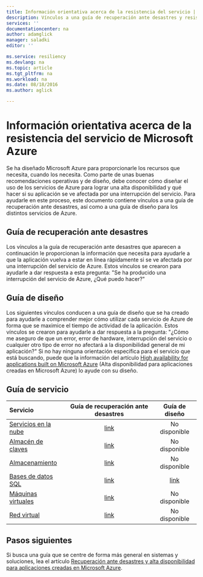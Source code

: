 ```yaml
---
title: Información orientativa acerca de la resistencia del servicio | Microsoft Docs
description: Vínculos a una guía de recuperación ante desastres y resistencia y disponibilidad proactivas para los servicios de Microsoft Azure.
services: ''
documentationcenter: na
author: adamglick
manager: saladki
editor: ''

ms.service: resiliency
ms.devlang: na
ms.topic: article
ms.tgt_pltfrm: na
ms.workload: na
ms.date: 08/18/2016
ms.author: aglick

---
```

# Información orientativa acerca de la resistencia del servicio de Microsoft Azure
Se ha diseñado Microsoft Azure para proporcionarle los recursos que necesita, cuando los necesita. Como parte de unas buenas recomendaciones operativas y de diseño, debe conocer cómo diseñar el uso de los servicios de Azure para lograr una alta disponibilidad y qué hacer si su aplicación se ve afectada por una interrupción del servicio. Para ayudarle en este proceso, este documento contiene vínculos a una guía de recuperación ante desastres, así como a una guía de diseño para los distintos servicios de Azure.

## Guía de recuperación ante desastres
Los vínculos a la guía de recuperación ante desastres que aparecen a continuación le proporcionan la información que necesita para ayudarle a que la aplicación vuelva a estar en línea rápidamente si se ve afectada por una interrupción del servicio de Azure. Estos vínculos se crearon para ayudarle a dar respuesta a esta pregunta: "Se ha producido una interrupción del servicio de Azure, ¿Qué puedo hacer?"

## Guía de diseño
Los siguientes vínculos conducen a una guía de diseño que se ha creado para ayudarle a comprender mejor cómo utilizar cada servicio de Azure de forma que se maximice el tiempo de actividad de la aplicación. Estos vínculos se crearon para ayudarle a dar respuesta a la pregunta: "¿Cómo me aseguro de que un error, error de hardware, interrupción del servicio o cualquier otro tipo de error no afectará a la disponibilidad general de mi aplicación?" Si no hay ninguna orientación específica para el servicio que está buscando, puede que la información del artículo [High availability for applications built on Microsoft Azure](resiliency-high-availability-azure-applications.md) (Alta disponibilidad para aplicaciones creadas en Microsoft Azure) lo ayude con su diseño.

## Guía de servicio
| Servicio | Guía de recuperación ante desastres | Guía de diseño |
|:--- |:---:|:---:|
| [Servicios en la nube](https://azure.microsoft.com/services/cloud-services/ "Servicios en la nube de Azure") |[link](../cloud-services/cloud-services-disaster-recovery-guidance.md "Guía de recuperación ante desastres para los Servicios en la nube de Azure") |No disponible |
| [Almacén de claves](https://azure.microsoft.com/services/key-vault/ "Almacén de claves de Azure") |[link](../key-vault/key-vault-disaster-recovery-guidance.md "Guía de recuperación ante desastres para el servicio de Almacén de claves de Azure") |No disponible |
| [Almacenamiento](https://azure.microsoft.com/services/storage/ "Almacenamiento de Azure") |[link](../storage/storage-disaster-recovery-guidance.md "Guía de recuperación ante desastres para el servicio de Almacenamiento de Azure") |No disponible |
| [Bases de datos SQL](https://azure.microsoft.com/services/sql-database/ "Bases de datos SQL de Azure") |[link](../sql-database/sql-database-disaster-recovery.md "Guía de recuperación ante desastres para el servicio de Base de datos SQL de Azure") |[link](../sql-database/sql-database-business-continuity-design.md "Guía de diseño de Bases de datos SQL de Azure") |
| [Máquinas virtuales](https://azure.microsoft.com/services/virtual-machines/ "Máquinas virtuales de Azure") |[link](../virtual-machines/virtual-machines-disaster-recovery-guidance.md "Guía de recuperación ante desastres para el servicio de Máquinas virtuales de Azure") |No disponible |
| [Red virtual](https://azure.microsoft.com/services/virtual-network/ "Red virtual") |[link](../virtual-network/virtual-network-disaster-recovery-guidance.md "Guía de recuperación ante desastres para Red virtual de Azure") |No disponible |

## Pasos siguientes
Si busca una guía que se centre de forma más general en sistemas y soluciones, lea el artículo [Recuperación ante desastres y alta disponibilidad para aplicaciones creadas en Microsoft Azure](https://aka.ms/drtechguide).

<!---HONumber=AcomDC_0824_2016-->